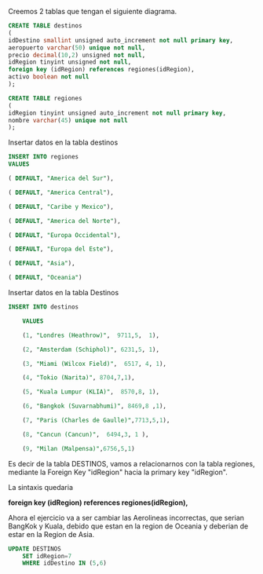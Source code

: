 
Creemos 2 tablas que tengan el siguiente diagrama.

```sql
CREATE TABLE destinos
(
idDestino smallint unsigned auto_increment not null primary key,
aeropuerto varchar(50) unique not null,
precio decimal(10,2) unsigned not null,
idRegion tinyint unsigned not null,
foreign key (idRegion) references regiones(idRegion),
activo boolean not null
);
```


```sql
CREATE TABLE regiones
(
idRegion tinyint unsigned auto_increment not null primary key,
nombre varchar(45) unique not null
);
```

Insertar datos en la tabla destinos

 ```sql
INSERT INTO regiones
VALUES

( DEFAULT, "America del Sur"),

( DEFAULT, "America Central"),

( DEFAULT, "Caribe y Mexico"),

( DEFAULT, "America del Norte"),

( DEFAULT, "Europa Occidental"),

( DEFAULT, "Europa del Este"),

( DEFAULT, "Asia"),

( DEFAULT, "Oceania")
``` 

Insertar datos en la tabla Destinos

```sql
INSERT INTO destinos

    VALUES

    (1, "Londres (Heathrow)",  9711,5,  1),

    (2, "Amsterdam (Schiphol)", 6231,5, 1),

    (3, "Miami (Wilcox Field)",  6517, 4, 1),

    (4, "Tokio (Narita)", 8704,7,1),

    (5, "Kuala Lumpur (KLIA)",  8570,8, 1),

    (6, "Bangkok (Suvarnabhumi)", 8469,8 ,1),

    (7, "Paris (Charles de Gaulle)",7713,5,1),

    (8, "Cancun (Cancun)",  6494,3, 1 ),

    (9, "Milan (Malpensa)",6756,5,1)
```


Es decir de la tabla DESTINOS, vamos a relacionarnos con la tabla regiones, mediante la Foreign Key "idRegion" hacia la primary key "idRegion".

La sintaxis quedaria

**foreign key (idRegion) references regiones(idRegion),**


Ahora el ejercicio va a ser cambiar las Aerolineas incorrectas, que serian BangKok y Kuala, debido que estan en la region de Oceania y deberian de estar en la Region de Asia.

```sql
UPDATE DESTINOS
    SET idRegion=7
    WHERE idDestino IN (5,6)
```

